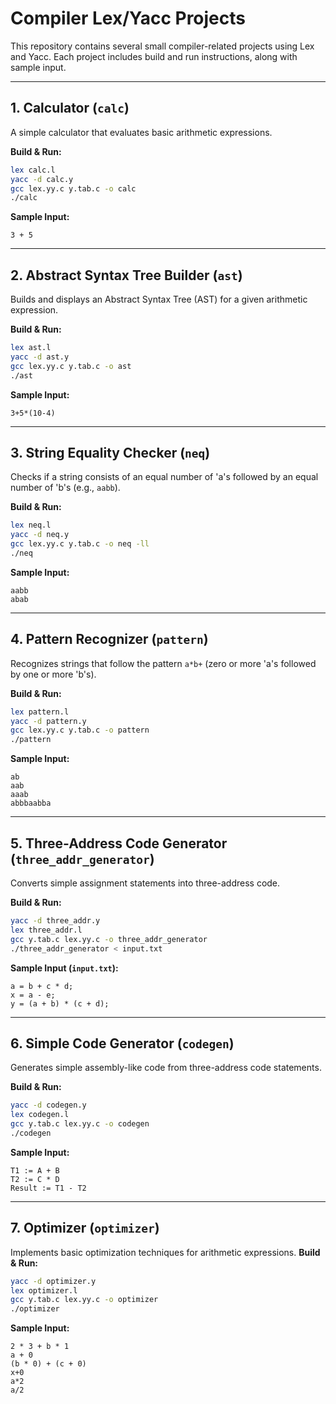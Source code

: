 # Compiler Lex/Yacc Projects

This repository contains several small compiler-related projects using Lex and Yacc. Each project includes build and run instructions, along with sample input.

---

## 1. Calculator (`calc`)

A simple calculator that evaluates basic arithmetic expressions.

**Build & Run:**
```bash
lex calc.l
yacc -d calc.y
gcc lex.yy.c y.tab.c -o calc
./calc
```

**Sample Input:**
```
3 + 5
```

---

## 2. Abstract Syntax Tree Builder (`ast`)

Builds and displays an Abstract Syntax Tree (AST) for a given arithmetic expression.

**Build & Run:**
```bash
lex ast.l
yacc -d ast.y
gcc lex.yy.c y.tab.c -o ast
./ast
```

**Sample Input:**
```
3+5*(10-4)
```

---

## 3. String Equality Checker (`neq`)

Checks if a string consists of an equal number of 'a's followed by an equal number of 'b's (e.g., `aabb`).

**Build & Run:**
```bash
lex neq.l
yacc -d neq.y
gcc lex.yy.c y.tab.c -o neq -ll
./neq
```

**Sample Input:**
```
aabb
abab
```

---

## 4. Pattern Recognizer (`pattern`)

Recognizes strings that follow the pattern `a*b+` (zero or more 'a's followed by one or more 'b's).

**Build & Run:**
```bash
lex pattern.l
yacc -d pattern.y
gcc lex.yy.c y.tab.c -o pattern
./pattern
```

**Sample Input:**
```
ab
aab
aaab
abbbaabba
```

---

## 5. Three-Address Code Generator (`three_addr_generator`)

Converts simple assignment statements into three-address code.

**Build & Run:**
```bash
yacc -d three_addr.y
lex three_addr.l
gcc y.tab.c lex.yy.c -o three_addr_generator
./three_addr_generator < input.txt
```

**Sample Input (`input.txt`):**
```
a = b + c * d;
x = a - e;
y = (a + b) * (c + d);
```

---

## 6. Simple Code Generator (`codegen`)

Generates simple assembly-like code from three-address code statements.

**Build & Run:**
```bash
yacc -d codegen.y
lex codegen.l
gcc y.tab.c lex.yy.c -o codegen
./codegen
```

**Sample Input:**
```
T1 := A + B
T2 := C * D
Result := T1 - T2
```
---
## 7. Optimizer (`optimizer`)

Implements basic optimization techniques for arithmetic expressions.
**Build & Run:**
```bash
yacc -d optimizer.y
lex optimizer.l
gcc y.tab.c lex.yy.c -o optimizer
./optimizer
```

**Sample Input:**
```
2 * 3 + b * 1  
a + 0
(b * 0) + (c + 0)
x+0
a*2
a/2
```
